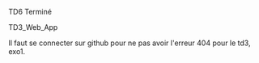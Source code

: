 TD6 Terminé


TD3_Web_App

Il faut se connecter sur github pour ne pas avoir l'erreur 404 pour le td3, exo1.
